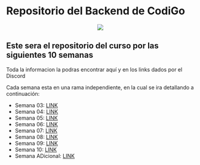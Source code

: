# Repositorio del Backend de CodiGo

<p align="center">
    <img src="https://codigo.edu.pe/public/img/codigo-logo.png">
</p>

## Este sera el repositorio del curso por las siguientes 10 semanas

Toda la informacion la podras encontrar aquí y en los links dados por el Discord

Cada semana esta en una rama independiente, en la cual se ira detallando a continuación:

- Semana 03: <a href="https://github.com/jackquispe/backend-10/tree/semana03">LINK</a>
- Semana 04: <a href="https://github.com/jackquispe/backend-10/tree/semana04">LINK</a>
- Semana 05: <a href="https://github.com/jackquispe/backend-10/tree/semana5">LINK</a>
- Semana 06: <a href="https://github.com/jackquispe/backend-10/tree/semana06">LINK</a>
- Semana 07: <a href="https://github.com/jackquispe/backend-10/tree/semana07">LINK</a>
- Semana 08: <a href="https://github.com/jackquispe/backend-10/tree/semana08">LINK</a>
- Semana 09: <a href="https://github.com/jackquispe/backend-10/tree/semana9">LINK</a>
- Semana 10: <a href="https://github.com/jackquispe/backend-10/tree/semana10">LINK</a>
- Semana ADicional: <a href="https://github.com/jackquispe/backend-10/tree/semana03">LINK</a>


